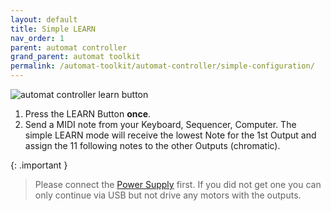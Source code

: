 ```yaml
---
layout: default
title: Simple LEARN
nav_order: 1
parent: automat controller
grand_parent: automat toolkit
permalink: /automat-toolkit/automat-controller/simple-configuration/
---
```


![automat controller learn button](../../images/automat-learn-button.jpg)

1. Press the LEARN Button **once**.
2. Send a MIDI note from your Keyboard, Sequencer, Computer. The simple LEARN mode will receive the lowest Note for the 1st Output and assign the 11 following notes to the other Outputs (chromatic).

{: .important }
> Please connect the [Power Supply](/docs/automat-toolkit/power-supply) first. If you did not get one you can only continue via USB but not drive any motors with the outputs.

